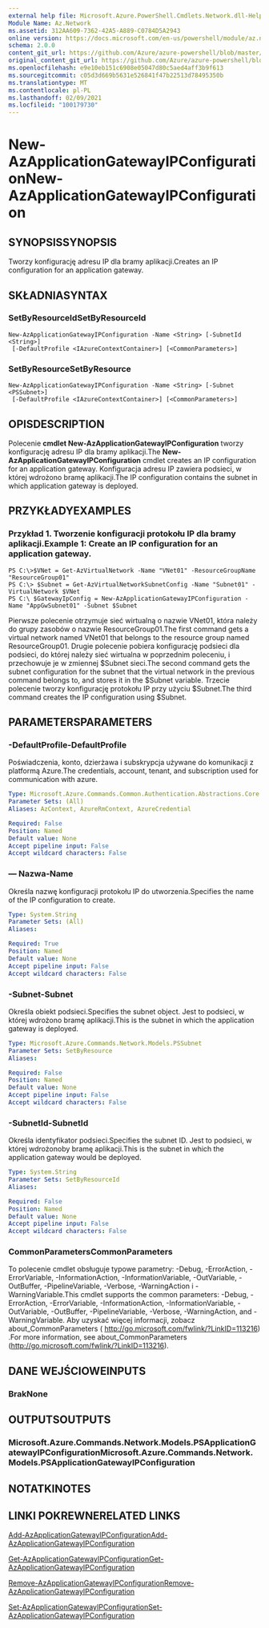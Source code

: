 ```yaml
---
external help file: Microsoft.Azure.PowerShell.Cmdlets.Network.dll-Help.xml
Module Name: Az.Network
ms.assetid: 312AA609-7362-42A5-A889-C0784D5A2943
online version: https://docs.microsoft.com/en-us/powershell/module/az.network/new-azapplicationgatewayipconfiguration
schema: 2.0.0
content_git_url: https://github.com/Azure/azure-powershell/blob/master/src/Network/Network/help/New-AzApplicationGatewayIPConfiguration.md
original_content_git_url: https://github.com/Azure/azure-powershell/blob/master/src/Network/Network/help/New-AzApplicationGatewayIPConfiguration.md
ms.openlocfilehash: e9e10eb151c6908e05047d80c5aed4aff3b9f613
ms.sourcegitcommit: c05d3d669b5631e526841f47b22513d78495350b
ms.translationtype: MT
ms.contentlocale: pl-PL
ms.lasthandoff: 02/09/2021
ms.locfileid: "100179730"
---
```

# <span data-ttu-id="5b595-101">New-AzApplicationGatewayIPConfiguration</span><span class="sxs-lookup"><span data-stu-id="5b595-101">New-AzApplicationGatewayIPConfiguration</span></span>

## <span data-ttu-id="5b595-102">SYNOPSIS</span><span class="sxs-lookup"><span data-stu-id="5b595-102">SYNOPSIS</span></span>
<span data-ttu-id="5b595-103">Tworzy konfigurację adresu IP dla bramy aplikacji.</span><span class="sxs-lookup"><span data-stu-id="5b595-103">Creates an IP configuration for an application gateway.</span></span>

## <span data-ttu-id="5b595-104">SKŁADNIA</span><span class="sxs-lookup"><span data-stu-id="5b595-104">SYNTAX</span></span>

### <span data-ttu-id="5b595-105">SetByResourceId</span><span class="sxs-lookup"><span data-stu-id="5b595-105">SetByResourceId</span></span>
```
New-AzApplicationGatewayIPConfiguration -Name <String> [-SubnetId <String>]
 [-DefaultProfile <IAzureContextContainer>] [<CommonParameters>]
```

### <span data-ttu-id="5b595-106">SetByResource</span><span class="sxs-lookup"><span data-stu-id="5b595-106">SetByResource</span></span>
```
New-AzApplicationGatewayIPConfiguration -Name <String> [-Subnet <PSSubnet>]
 [-DefaultProfile <IAzureContextContainer>] [<CommonParameters>]
```

## <span data-ttu-id="5b595-107">OPIS</span><span class="sxs-lookup"><span data-stu-id="5b595-107">DESCRIPTION</span></span>
<span data-ttu-id="5b595-108">Polecenie **cmdlet New-AzApplicationGatewayIPConfiguration** tworzy konfigurację adresu IP dla bramy aplikacji.</span><span class="sxs-lookup"><span data-stu-id="5b595-108">The **New-AzApplicationGatewayIPConfiguration** cmdlet creates an IP configuration for an application gateway.</span></span>
<span data-ttu-id="5b595-109">Konfiguracja adresu IP zawiera podsieci, w której wdrożono bramę aplikacji.</span><span class="sxs-lookup"><span data-stu-id="5b595-109">The IP configuration contains the subnet in which application gateway is deployed.</span></span>

## <span data-ttu-id="5b595-110">PRZYKŁADY</span><span class="sxs-lookup"><span data-stu-id="5b595-110">EXAMPLES</span></span>

### <span data-ttu-id="5b595-111">Przykład 1. Tworzenie konfiguracji protokołu IP dla bramy aplikacji.</span><span class="sxs-lookup"><span data-stu-id="5b595-111">Example 1: Create an IP configuration for an application gateway.</span></span>
```
PS C:\>$VNet = Get-AzVirtualNetwork -Name "VNet01" -ResourceGroupName "ResourceGroup01"
PS C:\> $Subnet = Get-AzVirtualNetworkSubnetConfig -Name "Subnet01" -VirtualNetwork $VNet 
PS C:\ $GatewayIpConfig = New-AzApplicationGatewayIPConfiguration -Name "AppGwSubnet01" -Subnet $Subnet
```

<span data-ttu-id="5b595-112">Pierwsze polecenie otrzymuje sieć wirtualną o nazwie VNet01, która należy do grupy zasobów o nazwie ResourceGroup01.</span><span class="sxs-lookup"><span data-stu-id="5b595-112">The first command gets a virtual network named VNet01 that belongs to the resource group named ResourceGroup01.</span></span>
<span data-ttu-id="5b595-113">Drugie polecenie pobiera konfigurację podsieci dla podsieci, do której należy sieć wirtualna w poprzednim poleceniu, i przechowuje je w zmiennej $Subnet sieci.</span><span class="sxs-lookup"><span data-stu-id="5b595-113">The second command gets the subnet configuration for the subnet that the virtual network in the previous command belongs to, and stores it in the $Subnet variable.</span></span>
<span data-ttu-id="5b595-114">Trzecie polecenie tworzy konfigurację protokołu IP przy użyciu $Subnet.</span><span class="sxs-lookup"><span data-stu-id="5b595-114">The third command creates the IP configuration using $Subnet.</span></span>

## <span data-ttu-id="5b595-115">PARAMETERS</span><span class="sxs-lookup"><span data-stu-id="5b595-115">PARAMETERS</span></span>

### <span data-ttu-id="5b595-116">-DefaultProfile</span><span class="sxs-lookup"><span data-stu-id="5b595-116">-DefaultProfile</span></span>
<span data-ttu-id="5b595-117">Poświadczenia, konto, dzierżawa i subskrypcja używane do komunikacji z platformą Azure.</span><span class="sxs-lookup"><span data-stu-id="5b595-117">The credentials, account, tenant, and subscription used for communication with azure.</span></span>

```yaml
Type: Microsoft.Azure.Commands.Common.Authentication.Abstractions.Core.IAzureContextContainer
Parameter Sets: (All)
Aliases: AzContext, AzureRmContext, AzureCredential

Required: False
Position: Named
Default value: None
Accept pipeline input: False
Accept wildcard characters: False
```

### <span data-ttu-id="5b595-118">— Nazwa</span><span class="sxs-lookup"><span data-stu-id="5b595-118">-Name</span></span>
<span data-ttu-id="5b595-119">Określa nazwę konfiguracji protokołu IP do utworzenia.</span><span class="sxs-lookup"><span data-stu-id="5b595-119">Specifies the name of the IP configuration to create.</span></span>

```yaml
Type: System.String
Parameter Sets: (All)
Aliases:

Required: True
Position: Named
Default value: None
Accept pipeline input: False
Accept wildcard characters: False
```

### <span data-ttu-id="5b595-120">-Subnet</span><span class="sxs-lookup"><span data-stu-id="5b595-120">-Subnet</span></span>
<span data-ttu-id="5b595-121">Określa obiekt podsieci.</span><span class="sxs-lookup"><span data-stu-id="5b595-121">Specifies the subnet object.</span></span>
<span data-ttu-id="5b595-122">Jest to podsieci, w której wdrożono bramę aplikacji.</span><span class="sxs-lookup"><span data-stu-id="5b595-122">This is the subnet in which the application gateway is deployed.</span></span>

```yaml
Type: Microsoft.Azure.Commands.Network.Models.PSSubnet
Parameter Sets: SetByResource
Aliases:

Required: False
Position: Named
Default value: None
Accept pipeline input: False
Accept wildcard characters: False
```

### <span data-ttu-id="5b595-123">-SubnetId</span><span class="sxs-lookup"><span data-stu-id="5b595-123">-SubnetId</span></span>
<span data-ttu-id="5b595-124">Określa identyfikator podsieci.</span><span class="sxs-lookup"><span data-stu-id="5b595-124">Specifies the subnet ID.</span></span>
<span data-ttu-id="5b595-125">Jest to podsieci, w której wdrożonoby bramę aplikacji.</span><span class="sxs-lookup"><span data-stu-id="5b595-125">This is the subnet in which the application gateway would be deployed.</span></span>

```yaml
Type: System.String
Parameter Sets: SetByResourceId
Aliases:

Required: False
Position: Named
Default value: None
Accept pipeline input: False
Accept wildcard characters: False
```

### <span data-ttu-id="5b595-126">CommonParameters</span><span class="sxs-lookup"><span data-stu-id="5b595-126">CommonParameters</span></span>
<span data-ttu-id="5b595-127">To polecenie cmdlet obsługuje typowe parametry: -Debug, -ErrorAction, -ErrorVariable, -InformationAction, -InformationVariable, -OutVariable, -OutBuffer, -PipelineVariable, -Verbose, -WarningAction i -WarningVariable.</span><span class="sxs-lookup"><span data-stu-id="5b595-127">This cmdlet supports the common parameters: -Debug, -ErrorAction, -ErrorVariable, -InformationAction, -InformationVariable, -OutVariable, -OutBuffer, -PipelineVariable, -Verbose, -WarningAction, and -WarningVariable.</span></span> <span data-ttu-id="5b595-128">Aby uzyskać więcej informacji, zobacz about_CommonParameters ( http://go.microsoft.com/fwlink/?LinkID=113216) .</span><span class="sxs-lookup"><span data-stu-id="5b595-128">For more information, see about_CommonParameters (http://go.microsoft.com/fwlink/?LinkID=113216).</span></span>

## <span data-ttu-id="5b595-129">DANE WEJŚCIOWE</span><span class="sxs-lookup"><span data-stu-id="5b595-129">INPUTS</span></span>

### <span data-ttu-id="5b595-130">Brak</span><span class="sxs-lookup"><span data-stu-id="5b595-130">None</span></span>

## <span data-ttu-id="5b595-131">OUTPUTS</span><span class="sxs-lookup"><span data-stu-id="5b595-131">OUTPUTS</span></span>

### <span data-ttu-id="5b595-132">Microsoft.Azure.Commands.Network.Models.PSApplicationGatewayIPConfiguration</span><span class="sxs-lookup"><span data-stu-id="5b595-132">Microsoft.Azure.Commands.Network.Models.PSApplicationGatewayIPConfiguration</span></span>

## <span data-ttu-id="5b595-133">NOTATKI</span><span class="sxs-lookup"><span data-stu-id="5b595-133">NOTES</span></span>

## <span data-ttu-id="5b595-134">LINKI POKREWNE</span><span class="sxs-lookup"><span data-stu-id="5b595-134">RELATED LINKS</span></span>

[<span data-ttu-id="5b595-135">Add-AzApplicationGatewayIPConfiguration</span><span class="sxs-lookup"><span data-stu-id="5b595-135">Add-AzApplicationGatewayIPConfiguration</span></span>](./Add-AzApplicationGatewayIPConfiguration.md)

[<span data-ttu-id="5b595-136">Get-AzApplicationGatewayIPConfiguration</span><span class="sxs-lookup"><span data-stu-id="5b595-136">Get-AzApplicationGatewayIPConfiguration</span></span>](./Get-AzApplicationGatewayIPConfiguration.md)

[<span data-ttu-id="5b595-137">Remove-AzApplicationGatewayIPConfiguration</span><span class="sxs-lookup"><span data-stu-id="5b595-137">Remove-AzApplicationGatewayIPConfiguration</span></span>](./Remove-AzApplicationGatewayIPConfiguration.md)

[<span data-ttu-id="5b595-138">Set-AzApplicationGatewayIPConfiguration</span><span class="sxs-lookup"><span data-stu-id="5b595-138">Set-AzApplicationGatewayIPConfiguration</span></span>](./Set-AzApplicationGatewayIPConfiguration.md)


